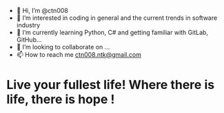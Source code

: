 - 👋 Hi, I’m @ctn008
- 👀 I’m interested in coding in general and the current trends in software industry
- 🌱 I’m currently learning Python, C# and getting familiar with GitLab, GitHub...
- 💞️ I’m looking to collaborate on ...
- 📫 How to reach me ctn008.ntk@gmail.com

<!---
ctn008/ctn008 is a ✨ special ✨ repository because its `README.md` (this file) appears on your GitHub profile.
You can click the Preview link to take a look at your changes.
--->
# Live your fullest life! Where there is life, there is hope !

